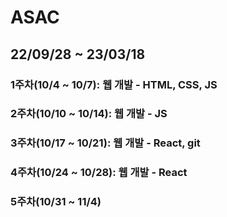 # ASAC

## 22/09/28 ~ 23/03/18

### 1주차(10/4 ~ 10/7): 웹 개발 - HTML, CSS, JS

### 2주차(10/10 ~ 10/14): 웹 개발 - JS

### 3주차(10/17 ~ 10/21): 웹 개발 - React, git

### 4주차(10/24 ~ 10/28): 웹 개발 - React

### 5주차(10/31 ~ 11/4)
